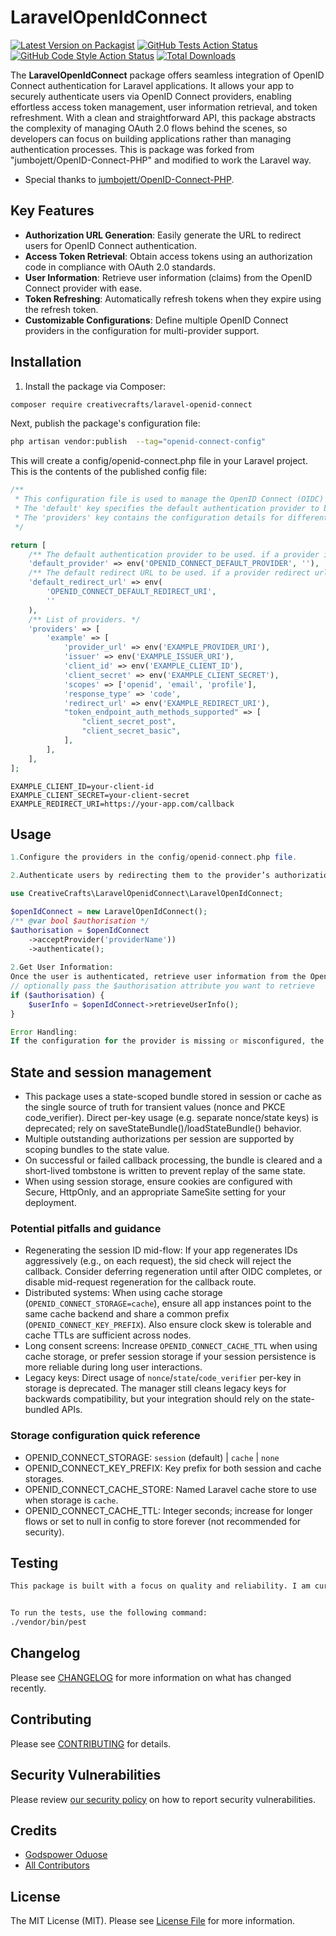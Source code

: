 # LaravelOpenIdConnect

[![Latest Version on Packagist](https://img.shields.io/packagist/v/creativecrafts/laravel-openid-connect.svg?style=flat-square)](https://packagist.org/packages/creativecrafts/laravel-openid-connect)
[![GitHub Tests Action Status](https://img.shields.io/github/actions/workflow/status/creativecrafts/laravel-openid-connect/run-tests.yml?branch=main&label=tests&style=flat-square)](https://github.com/creativecrafts/laravel-openid-connect/actions?query=workflow%3Arun-tests+branch%3Amain)
[![GitHub Code Style Action Status](https://img.shields.io/github/actions/workflow/status/creativecrafts/laravel-openid-connect/fix-php-code-style-issues.yml?branch=main&label=code%20style&style=flat-square)](https://github.com/creativecrafts/laravel-openid-connect/actions?query=workflow%3A"Fix+PHP+code+style+issues"+branch%3Amain)
[![Total Downloads](https://img.shields.io/packagist/dt/creativecrafts/laravel-openid-connect.svg?style=flat-square)](https://packagist.org/packages/creativecrafts/laravel-openid-connect)

The **LaravelOpenIdConnect** package offers seamless integration of OpenID Connect authentication for Laravel applications. It allows your app to securely authenticate users via OpenID Connect providers, enabling effortless access token management, user information retrieval, and token refreshment. With a clean and straightforward API, this package abstracts the complexity of managing OAuth 2.0 flows behind the scenes, so developers can focus on building applications rather than managing authentication processes.
This is package was forked from "jumbojett/OpenID-Connect-PHP" and modified to work the Laravel way. 
 - Special thanks to [jumbojett/OpenID-Connect-PHP](https://github.com/jumbojett/OpenID-Connect-PHP).

## Key Features

- **Authorization URL Generation**: Easily generate the URL to redirect users for OpenID Connect authentication.
- **Access Token Retrieval**: Obtain access tokens using an authorization code in compliance with OAuth 2.0 standards.
- **User Information**: Retrieve user information (claims) from the OpenID Connect provider with ease.
- **Token Refreshing**: Automatically refresh tokens when they expire using the refresh token.
- **Customizable Configurations**: Define multiple OpenID Connect providers in the configuration for multi-provider support.

## Installation

1. Install the package via Composer:

```bash
composer require creativecrafts/laravel-openid-connect
```

Next, publish the package's configuration file:

```bash
php artisan vendor:publish  --tag="openid-connect-config"
```

This will create a config/openid-connect.php file in your Laravel project.
This is the contents of the published config file:

```php
/**
 * This configuration file is used to manage the OpenID Connect (OIDC) settings for the Laravel application.
 * The 'default' key specifies the default authentication provider to be used.
 * The 'providers' key contains the configuration details for different OIDC providers.
 */

return [
    /** The default authentication provider to be used. if a provider is not specified */
    'default_provider' => env('OPENID_CONNECT_DEFAULT_PROVIDER', ''),
    /** The default redirect URL to be used. if a provider redirect url is not provided. */
    'default_redirect_url' => env(
        'OPENID_CONNECT_DEFAULT_REDIRECT_URI',
        ''
    ),
    /** List of providers. */
    'providers' => [
        'example' => [
            'provider_url' => env('EXAMPLE_PROVIDER_URI'),
            'issuer' => env('EXAMPLE_ISSUER_URI'),
            'client_id' => env('EXAMPLE_CLIENT_ID'),
            'client_secret' => env('EXAMPLE_CLIENT_SECRET'),
            'scopes' => ['openid', 'email', 'profile'],
            'response_type' => 'code',
            'redirect_url' => env('EXAMPLE_REDIRECT_URI'),
            "token_endpoint_auth_methods_supported" => [
                "client_secret_post",
                "client_secret_basic",
            ],
        ],
    ],
];
```
```
EXAMPLE_CLIENT_ID=your-client-id
EXAMPLE_CLIENT_SECRET=your-client-secret
EXAMPLE_REDIRECT_URI=https://your-app.com/callback
```

## Usage

```php
1.Configure the providers in the config/openid-connect.php file.

2.Authenticate users by redirecting them to the provider’s authorization page.:

use CreativeCrafts\LaravelOpenidConnect\LaravelOpenIdConnect;

$openIdConnect = new LaravelOpenIdConnect();
/** @var bool $authorisation */
$authorisation = $openIdConnect
    ->acceptProvider('providerName'))
    ->authenticate();
    
2.Get User Information:
Once the user is authenticated, retrieve user information from the OpenID Connect provider.
// optionally pass the $authorisation attribute you want to retrieve
if ($authorisation) {
    $userInfo = $openIdConnect->retrieveUserInfo();
}

Error Handling:
If the configuration for the provider is missing or misconfigured, the package throws an InvalidProviderConfigurationException. Ensure that all necessary configurations, such as the issuer URL, client ID, and client secret, are correctly set.
```

## State and session management

- This package uses a state-scoped bundle stored in session or cache as the single source of truth for transient values (nonce and PKCE code_verifier). Direct per-key usage (e.g. separate nonce/state keys) is deprecated; rely on saveStateBundle()/loadStateBundle() behavior.
- Multiple outstanding authorizations per session are supported by scoping bundles to the state value.
- On successful or failed callback processing, the bundle is cleared and a short-lived tombstone is written to prevent replay of the same state.
- When using session storage, ensure cookies are configured with Secure, HttpOnly, and an appropriate SameSite setting for your deployment.

### Potential pitfalls and guidance
- Regenerating the session ID mid-flow: If your app regenerates IDs aggressively (e.g., on each request), the sid check will reject the callback. Consider deferring regeneration until after OIDC completes, or disable mid-request regeneration for the callback route.
- Distributed systems: When using cache storage (`OPENID_CONNECT_STORAGE=cache`), ensure all app instances point to the same cache backend and share a common prefix (`OPENID_CONNECT_KEY_PREFIX`). Also ensure clock skew is tolerable and cache TTLs are sufficient across nodes.
- Long consent screens: Increase `OPENID_CONNECT_CACHE_TTL` when using cache storage, or prefer session storage if your session persistence is more reliable during long user interactions.
- Legacy keys: Direct usage of `nonce`/`state`/`code_verifier` per-key in storage is deprecated. The manager still cleans legacy keys for backwards compatibility, but your integration should rely on the state-bundled APIs.

### Storage configuration quick reference
- OPENID_CONNECT_STORAGE: `session` (default) | `cache` | `none`
- OPENID_CONNECT_KEY_PREFIX: Key prefix for both session and cache storages.
- OPENID_CONNECT_CACHE_STORE: Named Laravel cache store to use when storage is `cache`.
- OPENID_CONNECT_CACHE_TTL: Integer seconds; increase for longer flows or set to null in config to store forever (not recommended for security).

## Testing

```bash
This package is built with a focus on quality and reliability. I am currently working on adding more tests to ensure that the package works as expected.


To run the tests, use the following command:
./vendor/bin/pest
```

## Changelog

Please see [CHANGELOG](CHANGELOG.md) for more information on what has changed recently.

## Contributing

Please see [CONTRIBUTING](CONTRIBUTING.md) for details.

## Security Vulnerabilities

Please review [our security policy](../../security/policy) on how to report security vulnerabilities.

## Credits

- [Godspower Oduose](https://github.com/rockblings)
- [All Contributors](../../contributors)

## License

The MIT License (MIT). Please see [License File](LICENSE.md) for more information.
